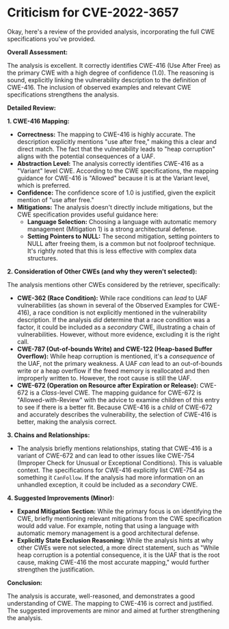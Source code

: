 # Criticism for CVE-2022-3657

Okay, here's a review of the provided analysis, incorporating the full CWE specifications you've provided.

**Overall Assessment:**

The analysis is excellent. It correctly identifies CWE-416 (Use After Free) as the primary CWE with a high degree of confidence (1.0). The reasoning is sound, explicitly linking the vulnerability description to the definition of CWE-416. The inclusion of observed examples and relevant CWE specifications strengthens the analysis.

**Detailed Review:**

**1. CWE-416 Mapping:**

*   **Correctness:** The mapping to CWE-416 is highly accurate.  The description explicitly mentions "use after free," making this a clear and direct match.  The fact that the vulnerability leads to "heap corruption" aligns with the potential consequences of a UAF.
*   **Abstraction Level:** The analysis correctly identifies CWE-416 as a "Variant" level CWE. According to the CWE specifications, the mapping guidance for CWE-416 is "Allowed" because it is at the Variant level, which is preferred.
*   **Confidence:** The confidence score of 1.0 is justified, given the explicit mention of "use after free."
*   **Mitigations:** The analysis doesn't directly include mitigations, but the CWE specification provides useful guidance here:
    *   **Language Selection:**  Choosing a language with automatic memory management (Mitigation 1) is a strong architectural defense.
    *   **Setting Pointers to NULL:** The second mitigation, setting pointers to NULL after freeing them, is a common but not foolproof technique. It's rightly noted that this is less effective with complex data structures.

**2. Consideration of Other CWEs (and why they weren't selected):**

The analysis mentions other CWEs considered by the retriever, specifically:

*   **CWE-362 (Race Condition):** While race conditions can *lead* to UAF vulnerabilities (as shown in several of the Observed Examples for CWE-416), a race condition is not explicitly mentioned in the vulnerability description. If the analysis *did* determine that a race condition was a factor, it could be included as a *secondary* CWE, illustrating a chain of vulnerabilities. However, without more evidence, excluding it is the right call.
*   **CWE-787 (Out-of-bounds Write) and CWE-122 (Heap-based Buffer Overflow):**  While heap corruption is mentioned, it's a *consequence* of the UAF, not the primary weakness. A UAF *can* lead to an out-of-bounds write or a heap overflow if the freed memory is reallocated and then improperly written to. However, the root cause is still the UAF.
*   **CWE-672 (Operation on Resource after Expiration or Release):** CWE-672 is a *Class*-level CWE. The mapping guidance for CWE-672 is "Allowed-with-Review" with the advice to examine children of this entry to see if there is a better fit. Because CWE-416 is a *child* of CWE-672 and accurately describes the vulnerability, the selection of CWE-416 is better, making the analysis correct.

**3. Chains and Relationships:**

*   The analysis briefly mentions relationships, stating that CWE-416 is a variant of CWE-672 and can lead to other issues like CWE-754 (Improper Check for Unusual or Exceptional Conditions). This is valuable context. The specifications for CWE-416 explicitly list CWE-754 as something it `CanFollow`. If the analysis had more information on an unhandled exception, it could be included as a *secondary* CWE.

**4. Suggested Improvements (Minor):**

*   **Expand Mitigation Section:** While the primary focus is on identifying the CWE, briefly mentioning relevant mitigations from the CWE specification would add value.  For example, noting that using a language with automatic memory management is a good architectural defense.
*   **Explicitly State Exclusion Reasoning:** While the analysis hints at why other CWEs were not selected, a more direct statement, such as "While heap corruption is a potential consequence, it is the UAF that is the root cause, making CWE-416 the most accurate mapping," would further strengthen the justification.

**Conclusion:**

The analysis is accurate, well-reasoned, and demonstrates a good understanding of CWE. The mapping to CWE-416 is correct and justified. The suggested improvements are minor and aimed at further strengthening the analysis.